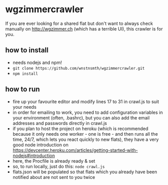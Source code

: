 wgzimmercrawler
=============================

If you are ever looking for a shared flat but don't want to always check manually on http://wgzimmer.ch (which has a terrible UI),
this crawler is for you.

how to install
-----------------------------
* needs nodejs and npm! 
* `git clone https://github.com/wnstnsmth/wgzimmercrawler.git`
* `npm install`


how to run
-----------------------------
* fire up your favourite editor and modify lines 17 to 31 in crawl.js to suit your needs
* in order for emailing to work, you need to add configuration variables in your environment (often, .bashrc), but you can also add the email addresses and passwords directly in crawl.js 
* if you plan to host the project on heroku (which is recommended because it only needs one worker - one is free - and then runs
all the time, 24/7, which lets you react quickly to new flats), they have a very good node introduction on https://devcenter.heroku.com/articles/getting-started-with-nodejs#introduction
* here, the Procfile is already ready & set
* so, to run locally, just do this: `node crawl.js`
* flats.json will be populated so that flats which you already have been notified about are not sent to you twice

